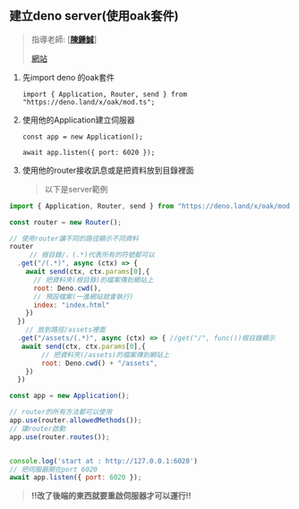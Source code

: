 ## 建立deno server(使用oak套件)

> 指導老師: [[**陳鍾誠**](https://www.facebook.com/ccckmit?__cft__[0]=AZVethTz5Hu1AEYrrvQU5sZznAuGm23KAa9UsX-All2jFE_drFygSWwPVyz0N_wm0--tN5ue2-EaLQ5PoQ5Y8aKZ8Z5cVtZI4xPu-WBwXOPICbEqcPzVoBTec5aiX6I0WTE&__tn__=-UC%2CP-R)]
>
> [網站]((https://gitlab.com/ccc110/ws))

1. 先import deno 的oak套件

   `import { Application, Router, send } from "https://deno.land/x/oak/mod.ts";`

2. 使用他的Application建立伺服器

   `const app = new Application();` 

   `await app.listen({ port: 6020 }); `

3. 使用他的router接收訊息或是把資料放到目錄裡面

   > 以下是server範例

```js
import { Application, Router, send } from "https://deno.land/x/oak/mod.ts";

const router = new Router(); 

// 使用router讓不同的路徑顯示不同資料
router
     // 根目錄/，(.*)代表所有的符號都可以
  .get("/(.*)", async (ctx) => {
    await send(ctx, ctx.params[0],{
      // 把資料夾(根目錄)的檔案傳到網站上
      root: Deno.cwd(),
      // 預設檔案(一進網站就會執行)
      index: "index.html"
    })
  })
	// 放到路徑/assets裡面
  .get("/assets/(.*)", async (ctx) => { //get("/", func())根目錄顯示
   await send(ctx, ctx.params[0],{
        // 把資料夾(/assets)的檔案傳到網站上
        root: Deno.cwd() + "/assets", 
    })
  })

const app = new Application();

// router的所有方法都可以使用
app.use(router.allowedMethods()); 
// 讓router啟動
app.use(router.routes()); 


console.log('start at : http://127.0.0.1:6020')
// 把伺服器開在port 6020
await app.listen({ port: 6020 }); 
```



> **!!改了後端的東西就要重啟伺服器才可以運行!!**
